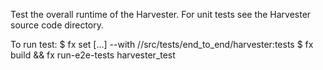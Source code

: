 Test the overall runtime of the Harvester. For unit tests see the Harvester
source code directory.

To run test:
$ fx set [...] --with //src/tests/end_to_end/harvester:tests
$ fx build && fx run-e2e-tests harvester_test
